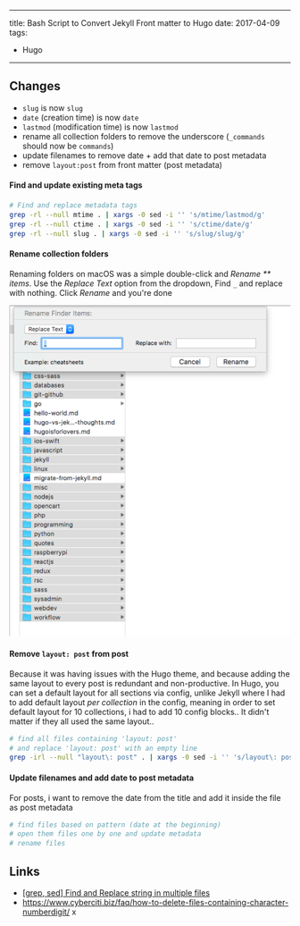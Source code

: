 
---
title: Bash Script to Convert Jekyll Front matter to Hugo
date: 2017-04-09
tags:
- Hugo
---

Changes
---

- `slug` is now `slug`
- `date` (creation time) is now `date`
- `lastmod` (modification time) is now `lastmod`
- rename all collection folders to remove the underscore (`_commands` should now be `commands`)
- update filenames to remove date + add that date to post metadata
- remove `layout:post` from front matter (post metadata)


#### Find and update existing meta tags

```bash
# Find and replace metadata tags
grep -rl --null mtime . | xargs -0 sed -i '' 's/mtime/lastmod/g'
grep -rl --null ctime . | xargs -0 sed -i '' 's/ctime/date/g'
grep -rl --null slug . | xargs -0 sed -i '' 's/slug/slug/g'
```

#### Rename collection folders

Renaming folders on macOS was a simple double-click and _Rename ** items_. Use the _Replace Text_ option from the dropdown, Find `_` and replace with nothing. Click _Rename_ and you're done

![Batch rename folders on macOS](/img/rename-jekyll-collection-folders-remove-underscore.png)

#### Remove `layout: post` from post
Because it was having issues with the Hugo theme, and because adding the same layout to every post is redundant and non-productive. In Hugo, you can set a default layout for all sections via config, unlike Jekyll where I had to add default layout _per collection_ in the config, meaning in order to set default layout for 10 collections, i had to add 10 config blocks.. It didn't matter if they all used the same layout..


```bash
# find all files containing 'layout: post'
# and replace 'layout: post' with an empty line 
grep -irl --null "layout\: post" . | xargs -0 sed -i '' 's/layout\: post//g'

```

#### Update filenames and add date to post metadata
For posts, i want to remove the date from the title and add it inside the file as post metadata

```bash
# find files based on pattern (date at the beginning)
# open them files one by one and update metadata
# rename files
```

Links
---

- [[grep, sed] Find and Replace string in multiple files](http://tldrdevnotes.com/commands/%5Bgrep,%20sed%5D%20Find%20and%20Replace%20string%20in%20multiple%20files.html)
- https://www.cyberciti.biz/faq/how-to-delete-files-containing-character-numberdigit/
x